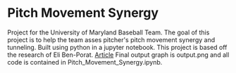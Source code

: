 # Pitch Movement Synergy
 Project for the University of Maryland Baseball Team. The goal of this project is to help the team asses pitcher's pitch movement synergy and tunneling. Built using python in a jupyter notebook.
 This project is based off the research of Eli Ben-Porat. [Article](https://elibenporat.substack.com/p/pitch-movement-synergy)
 Final output graph is output.png and all code is contained in Pitch_Movement_Synergy.ipynb.
